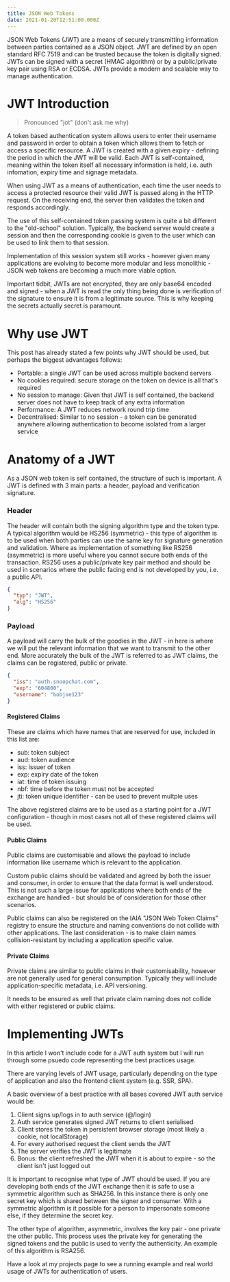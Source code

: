 ```yaml
---
title: JSON Web Tokens
date: 2021-01-20T12:51:00.000Z
---
```


JSON Web Tokens (JWT) are a means of securely transmitting information between parties contained as a JSON object. JWT are 
defined by an open standard RFC 7519 and can be trusted because the token is digitally signed. JWTs can be signed with a secret  (HMAC algorithm) or by a public/private key pair using RSA or ECDSA. JWTs provide a modern and scalable way to manage authentication.

<!-- more -->
# JWT Introduction

> Pronounced "jot" (don't ask me why)

A token based authentication system allows users to enter their username and password in order to obtain a token which allows them to fetch or access a specific resource. A JWT is created with a given expiry - defining the period in which the JWT will be valid. Each JWT is self-contained, meaning within the token itself all necessary information is held, i.e. auth infomation, expiry time and signage metadata. 

When using JWT as a means of authentication, each time the user needs to access a protected resource their valid JWT is passed along in the HTTP request. On the receiving end, the server then validates the token and responds accordingly. 

The use of this self-contained token passing system is quite a bit different to the "old-school" solution. Typically, the backend server would create a session and then the corresponding cookie is given to the user which can be used to link them to that session.

Implementation of this session system still works - however given many applications are evolving to become more modular and less monolithic - JSON web tokens are becoming a much more viable option.

Important tidbit, JWTs are not encrypted, they are only base64 encoded and signed - when a JWT is read the only thing being done is verification of the signature to ensure it is from a legitimate source. This is why keeping the secrets actually secret is paramount.

# Why use JWT

This post has already stated a few points why JWT should be used, but perhaps the biggest advantages follows:

- Portable: a single JWT can be used across multiple backend servers
- No cookies required: secure storage on the token on device is all that's required
- No session to manage: Given that JWT is self contained, the backend server does not have to keep track of any extra information
- Performance: A JWT reduces network round trip time
- Decentralised: Similar to no session - a token can be generated anywhere allowing authentication to become isolated from a larger service


# Anatomy of a JWT

As a JSON web token is self contained, the structure of such is important. A JWT is defined with 3 main parts: a header, payload and verification signature. 

### Header

The header will contain both the signing algorithm type and the token type. A typical algorithm would be HS256 (symmetric) - this type of algorithm is to be used when both parties can use the same key for signature generation and validation. Where as implementation of something like RS256 (asymmetric) is more useful where you cannot secure both ends of the transaction. RS256 uses a public/private key pair method and should be used in scenarios where the public facing end is not developed by you, i.e. a public API.

```json
{ 
  "typ": "JWT",
  "alg": "HS256"
}
```


### Payload

A payload will carry the bulk of the goodies in the JWT - in here is where we will put the relevant information that we want to transmit to the other end. More accurately the bulk of the JWT is referred to as JWT claims, the claims can be registered, public or private. 

```json
{
  "iss": "auth.snoopchat.com",
  "exp": "604800",
  "username": "bobjoe123"
}
```

#### Registered Claims
These are claims which have names that are reserved for use, included in this list are:
- sub: token subject
- aud: token audience
- iss: issuer of token
- exp: expiry date of the token
- iat: time of token issuing
- nbf: time before the token must not be accepted
- jti: token unique identifier - can be used to prevent multple uses

The above registered claims are to be used as a starting point for a JWT configuration - though in most cases not all of these registered claims will be used. 


#### Public Claims 
Public claims are customisable and allows the payload to include information like username which is relevant to the application. 

Custom public claims should be validated and agreed by both the issuer and consumer, in order to ensure that the data format is well understood. This is not such a large issue for applications where both ends of the exchange are handled - but should be of consideration for those other scenarios. 

Public claims can also be registered on the IAIA "JSON Web Token Claims" registry to ensure the structure and naming conventions do not collide with other applications. The last consideration - is to make claim names collision-resistant by including a application specific value.

#### Private Claims
Private claims are similar to public claims in their customisability, however are not generally used for general consumption. Typically they will include application-specific metadata, i.e. API versioning.

It needs to be ensured as well that private claim naming does not collide with either registered or public claims.

# Implementing JWTs

In this article I won't include code for a JWT auth system but I will run through some psuedo code representing the best practices usage.

There are varying levels of JWT usage, particularly depending on the type of application and also the frontend client system (e.g. SSR, SPA).

A basic overview of a best practice with all bases covered JWT auth service would be:
1. Client signs up/logs in to auth service (@/login)
2. Auth service generates signed JWT returns to client serialised
3. Client stores the token in persistent browser storage (most likely a cookie, not localStorage)
4. For every authorised request the client sends the JWT
5. The server verifies the JWT is legitimate
6. Bonus: the client refreshed the JWT when it is about to expire - so the client isn't just logged out

It is important to recognise what type of JWT should be used. If you are developing both ends of the JWT exchange then it is safe to use a symmetric algorithm such as SHA256. In this instance there is only one secret key which is shared between the signer and consumer. With a symmetric algorithm is it possible for a person to impersonate someone else, if they determine the secret key. 

The other type of algorithm, asymmetric, involves the key pair - one private the other public. This process uses the private key for generating the signed tokens and the public is used to verify the authenticity. An example of this algorithm is RSA256.


Have a look at my projects page to see a running example and real world usage of JWTs for authentication of users. 